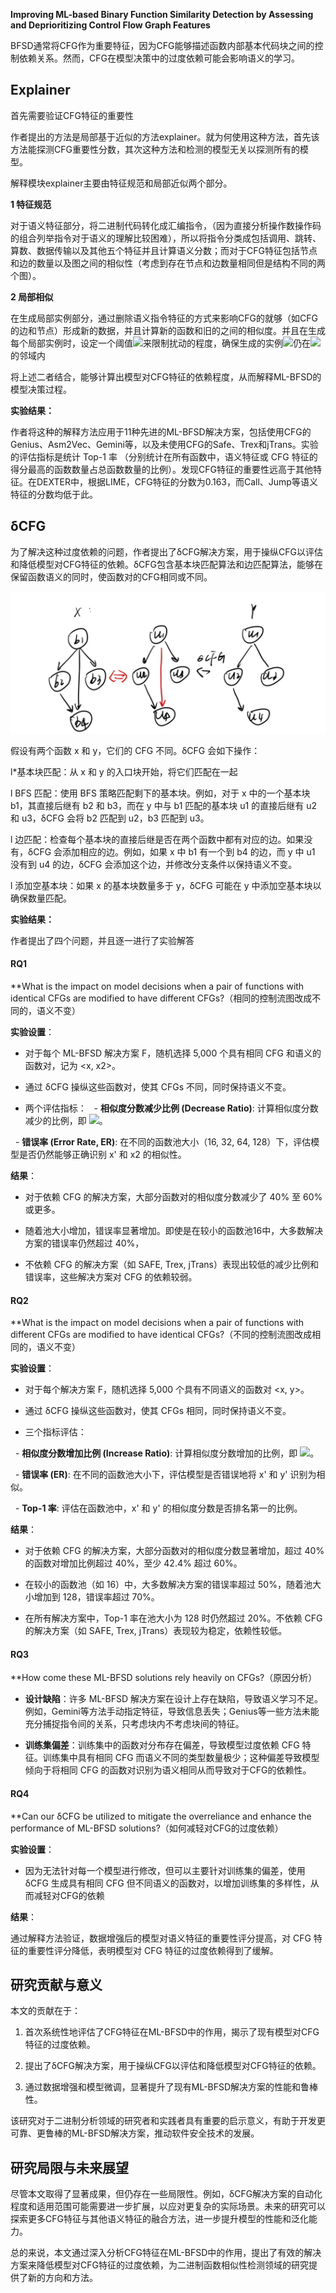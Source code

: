 **Improving ML-based Binary Function Similarity Detection by Assessing and  Deprioritizing Control Flow Graph Features**

BFSD通常将CFG作为重要特征，因为CFG能够描述函数内部基本代码块之间的控制依赖关系。然而，CFG在模型决策中的过度依赖可能会影响语义的学习。

## Explainer

首先需要验证CFG特征的重要性

作者提出的方法是局部基于近似的方法explainer。就为何使用这种方法，首先该方法能探测CFG重要性分数，其次这种方法和检测的模型无关以探测所有的模型。

解释模块explainer主要由特征规范和局部近似两个部分。

**1 特征规范**

对于语义特征部分，将二进制代码转化成汇编指令，（因为直接分析操作数操作码的组合列举指令对于语义的理解比较困难），所以将指令分类成包括调用、跳转、算数、数据传输以及其他五个特征并且计算语义分数；而对于CFG特征包括节点和边的数量以及图之间的相似性（考虑到存在节点和边数量相同但是结构不同的两个图）。

**2 局部相似**

在生成局部实例部分，通过删除语义指令特征的方式来影响CFG的就够（如CFG的边和节点）形成新的数据，并且计算新的函数和旧的之间的相似度。并且在生成每个局部实例时，设定一个阈值![](file:///C:\Users\admin\AppData\Local\Temp\ksohtml3316\wps12.jpg)来限制扰动的程度，确保生成的实例![](file:///C:\Users\admin\AppData\Local\Temp\ksohtml3316\wps13.jpg)仍在![](file:///C:\Users\admin\AppData\Local\Temp\ksohtml3316\wps14.jpg)的邻域内

将上述二者结合，能够计算出模型对CFG特征的依赖程度，从而解释ML-BFSD的模型决策过程。

**实验结果：**

作者将这种的解释方法应用于11种先进的ML-BFSD解决方案，包括使用CFG的Genius、Asm2Vec、Gemini等，以及未使用CFG的Safe、Trex和jTrans。实验的评估指标是统计 Top-1 率 （分别统计在所有函数中，语义特征或 CFG 特征的得分最高的函数数量占总函数数量的比例）。发现CFG特征的重要性远高于其他特征。在DEXTER中，根据LIME，CFG特征的分数为0.163，而Call、Jump等语义特征的分数均低于此。

## δCFG

为了解决这种过度依赖的问题，作者提出了δCFG解决方案，用于操纵CFG以评估和降低模型对CFG特征的依赖。δCFG包含基本块匹配算法和边匹配算法，能够在保留函数语义的同时，使函数对的CFG相同或不同。

![CFG](png/CFG.png)

假设有两个函数 x 和 y，它们的 CFG 不同。δCFG 会如下操作：

l*基本块匹配：从 x 和 y 的入口块开始，将它们匹配在一起

l BFS 匹配：使用 BFS 策略匹配剩下的基本块。例如，对于 x 中的一个基本块 b1，其直接后继有 b2 和 b3，而在 y 中与 b1 匹配的基本块 u1 的直接后继有 u2 和 u3，δCFG 会将 b2 匹配到 u2，b3 匹配到 u3。

l 边匹配：检查每个基本块的直接后继是否在两个函数中都有对应的边。如果没有，δCFG 会添加相应的边。例如，如果 x 中 b1 有一个到 b4 的边，而 y 中 u1 没有到 u4 的边，δCFG 会添加这个边，并修改分支条件以保持语义不变。

l 添加空基本块：如果 x 的基本块数量多于 y，δCFG 可能在 y 中添加空基本块以确保数量匹配。

**实验结果：**

作者提出了四个问题，并且逐一进行了实验解答
#### RQ1
**What is the impact on model decisions when a pair of functions with identical CFGs are modified to have different CFGs?（相同的控制流图改成不同的，语义不变）

**实验设置**：

- 对于每个 ML-BFSD 解决方案 F，随机选择 5,000 个具有相同 CFG 和语义的函数对，记为 <x, x2>。

- 通过 δCFG 操纵这些函数对，使其 CFGs 不同，同时保持语义不变。

- 两个评估指标：
  - **相似度分数减少比例 (Decrease Ratio)**: 计算相似度分数减少的比例，即 ![](file:///C:\Users\admin\AppData\Local\Temp\ksohtml3316\wps16.jpg)。

  - **错误率 (Error Rate, ER)**: 在不同的函数池大小（16, 32, 64, 128）下，评估模型是否仍然能够正确识别 x' 和 x2 的相似性。

**结果**：

- 对于依赖 CFG 的解决方案，大部分函数对的相似度分数减少了 40% 至 60% 或更多。

- 随着池大小增加，错误率显著增加。即使是在较小的函数池16中，大多数解决方案的错误率仍然超过 40%，

- 不依赖 CFG 的解决方案（如 SAFE, Trex, jTrans）表现出较低的减少比例和错误率，这些解决方案对 CFG 的依赖较弱。

#### RQ2
**What is the impact on model decisions when a pair of functions with different CFGs are modified to have identical CFGs?（不同的控制流图改成相同的，语义不变）

**实验设置**：

- 对于每个解决方案 F，随机选择 5,000 个具有不同语义的函数对 <x, y>。

- 通过 δCFG 操纵这些函数对，使其 CFGs 相同，同时保持语义不变。

- 三个指标评估：

  - **相似度分数增加比例 (Increase Ratio)**: 计算相似度分数增加的比例，即 ![](file:///C:\Users\admin\AppData\Local\Temp\ksohtml3316\wps17.jpg)。

  - **错误率 (ER)**: 在不同的函数池大小下，评估模型是否错误地将 x' 和 y' 识别为相似。

  - **Top-1 率**: 评估在函数池中，x' 和 y' 的相似度分数是否排名第一的比例。

**结果**：

- 对于依赖 CFG 的解决方案，大部分函数对的相似度分数显著增加，超过 40% 的函数对增加比例超过 40%，至少 42.4% 超过 60%。

- 在较小的函数池（如 16）中，大多数解决方案的错误率超过 50%，随着池大小增加到 128，错误率超过 70%。

- 在所有解决方案中，Top-1 率在池大小为 128 时仍然超过 20%。不依赖 CFG 的解决方案（如 SAFE, Trex, jTrans）表现较为稳定，依赖性较低。

#### RQ3
**How come these ML-BFSD solutions rely heavily on CFGs?（原因分析）

- **设计缺陷**：许多 ML-BFSD 解决方案在设计上存在缺陷，导致语义学习不足。例如，Gemini等方法手动指定特征，导致信息丢失；Genius等一些方法未能充分捕捉指令间的关系，只考虑块内不考虑块间的特征。

- **训练集偏差**：训练集中的函数对分布存在偏差，导致模型过度依赖 CFG 特征。训练集中具有相同 CFG 而语义不同的类型数量极少；这种偏差导致模型倾向于将相同 CFG 的函数对识别为语义相同从而导致对于CFG的依赖性。

#### RQ4
**Can our δCFG be utilized to mitigate the overreliance and enhance the performance of ML-BFSD solutions?（如何减轻对CFG的过度依赖）

**实验设置**：

- 因为无法针对每一个模型进行修改，但可以主要针对训练集的偏差，使用 δCFG 生成具有相同 CFG 但不同语义的函数对，以增加训练集的多样性，从而减轻对CFG的依赖

**结果**：

通过解释方法验证，数据增强后的模型对语义特征的重要性评分提高，对 CFG 特征的重要性评分降低，表明模型对 CFG 特征的过度依赖得到了缓解。

## 研究贡献与意义

本文的贡献在于：

1. 首次系统性地评估了CFG特征在ML-BFSD中的作用，揭示了现有模型对CFG特征的过度依赖。

2. 提出了δCFG解决方案，用于操纵CFG以评估和降低模型对CFG特征的依赖。

3. 通过数据增强和模型微调，显著提升了现有ML-BFSD解决方案的性能和鲁棒性。

该研究对于二进制分析领域的研究者和实践者具有重要的启示意义，有助于开发更可靠、更鲁棒的ML-BFSD解决方案，推动软件安全技术的发展。

## 研究局限与未来展望

尽管本文取得了显著成果，但仍存在一些局限性。例如，δCFG解决方案的自动化程度和适用范围可能需要进一步扩展，以应对更复杂的实际场景。未来的研究可以探索更多CFG特征与其他语义特征的融合方法，进一步提升模型的性能和泛化能力。

总的来说，本文通过深入分析CFG特征在ML-BFSD中的作用，提出了有效的解决方案来降低模型对CFG特征的过度依赖，为二进制函数相似性检测领域的研究提供了新的方向和方法。
